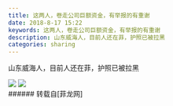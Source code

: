 ```yaml
---
title: 这两人，卷走公司巨额资金，有举报的有重谢
date: 2018-8-17 15:22
keywords: 这两人，卷走公司巨额资金，有举报的有重谢
description: 山东威海人，目前人还在菲，护照已被拉黑
categories: sharing
---
```

<td class="t_f" id="postmessage_1652632">

山东威海人，目前人还在菲，护照已被拉黑

<img aid="917770" data-cf-modified-9a02a2297a9ed10e5354ad8b-="" file="data/attachment/forum/201808/17/152104sxxqtq2cczvctazu.jpg.thumb.jpg" id="aimg_917770" inpost="1" onclick="" onmouseover="" src="http://www.flw.ph/data/attachment/forum/201808/17/152104sxxqtq2cczvctazu.jpg" style="cursor:pointer" zoomfile="data/attachment/forum/201808/17/152104sxxqtq2cczvctazu.jpg"/>



<img aid="917772" data-cf-modified-9a02a2297a9ed10e5354ad8b-="" file="data/attachment/forum/201808/17/152121jaec3zc9tiiiwec6.jpg.thumb.jpg" id="aimg_917772" inpost="1" onclick="" onmouseover="" src="http://www.flw.ph/data/attachment/forum/201808/17/152121jaec3zc9tiiiwec6.jpg" style="cursor:pointer" zoomfile="data/attachment/forum/201808/17/152121jaec3zc9tiiiwec6.jpg"/>


<br/>
</td>
###### 转载自[菲龙网]